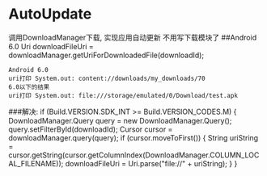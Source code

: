 # AutoUpdate
调用DownloadManager下载, 实现应用自动更新
不用写下载模块了
##Android 6.0
Uri downloadFileUri = downloadManager.getUriForDownloadedFile(downloadId);
		
	Android 6.0
	uri打印 System.out: content://downloads/my_downloads/70
	6.0以下的结果
	uri打印 System.out: file:///storage/emulated/0/Download/test.apk
###解决:
if (Build.VERSION.SDK_INT >= Build.VERSION_CODES.M) {
  	DownloadManager.Query query = new DownloadManager.Query();
  	query.setFilterById(downloadId);
  	Cursor cursor = downloadManager.query(query);
  	if (cursor.moveToFirst()) {
  		String uriString = cursor.getString(cursor.getColumnIndex(DownloadManager.COLUMN_LOCAL_FILENAME));
  		downloadFileUri = Uri.parse("file://" + uriString);
  	}
  }
